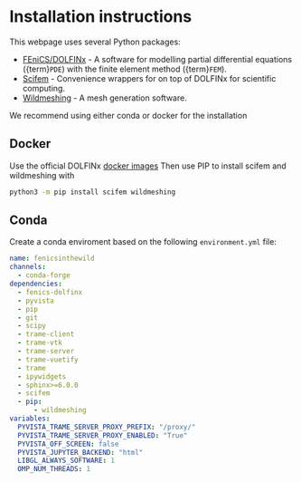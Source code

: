 # Installation instructions

This webpage uses several Python packages:

- [FEniCS/DOLFINx](https://github.com/FEniCS/dolfinx/) - A software for modelling partial differential equations ({term}`PDE`) with the finite element method ({term}`FEM`).
- [Scifem](https://github.com/scientificcomputing/scifem) - Convenience wrappers for on top of DOLFINx for scientific computing.
- [Wildmeshing](https://github.com/wildmeshing/wildmeshing-python) - A mesh generation software.

We recommend using either conda or docker for the installation

## Docker

Use the official DOLFINx [docker images](https://github.com/FEniCS/dolfinx/pkgs/container/dolfinx%2Flab/287932396?tag=stable)
Then use PIP to install scifem and wildmeshing with

```bash
python3 -m pip install scifem wildmeshing
```

## Conda

Create a conda enviroment based on the following `environment.yml` file:

```yaml
name: fenicsinthewild
channels:
  - conda-forge
dependencies:
  - fenics-dolfinx
  - pyvista
  - pip
  - git
  - scipy
  - trame-client
  - trame-vtk
  - trame-server
  - trame-vuetify
  - trame
  - ipywidgets
  - sphinx>=6.0.0
  - scifem
  - pip:
      - wildmeshing
variables:
  PYVISTA_TRAME_SERVER_PROXY_PREFIX: "/proxy/"
  PYVISTA_TRAME_SERVER_PROXY_ENABLED: "True"
  PYVISTA_OFF_SCREEN: false
  PYVISTA_JUPYTER_BACKEND: "html"
  LIBGL_ALWAYS_SOFTWARE: 1
  OMP_NUM_THREADS: 1
```
